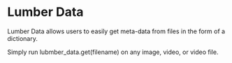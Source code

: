 # Lumber Data

Lumber Data allows users to easily get meta-data from files in the form of a dictionary. 

Simply run lubmber_data.get(filename) on any image, video, or video file.  

 